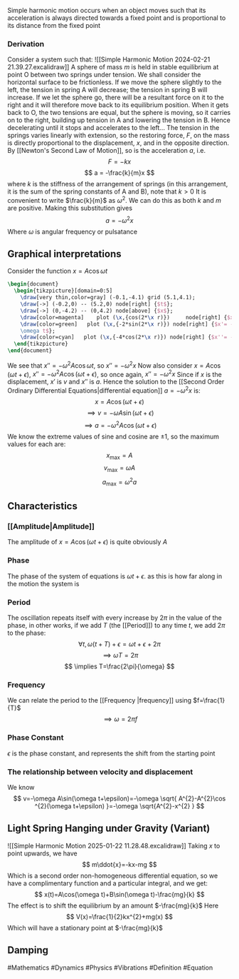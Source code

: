  Simple harmonic motion occurs when an object moves such that its acceleration is always directed towards a fixed point and is proportional to its distance from the fixed point
### Derivation
Consider a system such that:
![[Simple Harmonic Motion 2024-02-21 21.39.27.excalidraw]]
A sphere of mass $m$ is held in stable equilibrium at point O between two springs under tension. We shall consider the horizontal surface to be frictionless. If we move the sphere slightly to the left, the tension in spring A will decrease; the tension in spring B will increase. If we let the sphere go, there will be a resultant force on it to the right and it will therefore move back to its equilibrium position. When it gets back to O, the two tensions are equal, but the sphere is moving, so it carries on to the right, building up tension in A and lowering the tension in B. Hence decelerating until it stops and accelerates to the left...
The tension in the springs varies linearly with extension, so the restoring force, $F$, on the mass is directly proportional to the displacement, $x$, and in the opposite direction. By [[Newton's Second Law of Motion]], so is the acceleration $a$, i.e.
$$
F=-kx
$$
$$
a = -\frac{k}{m}x
$$
where $k$ is the stiffness of the arrangement of springs (in this arrangement, it is the sum of the spring constants of A and B), note that $k>0$
It is convenient to write $\frac{k}{m}$ as $\omega^{2}$. We can do this as both $k$ and $m$ are positive. Making this substitution gives
$$
a=-\omega^{2}x
$$
Where $\omega$ is angular frequency or pulsatance
## Graphical interpretations
Consider the function $x=A\cos \omega t$
```tikz
\begin{document}
  \begin{tikzpicture}[domain=0:5]
    \draw[very thin,color=gray] (-0.1,-4.1) grid (5.1,4.1);
    \draw[->] (-0.2,0) -- (5.2,0) node[right] {$t$};
    \draw[->] (0,-4.2) -- (0,4.2) node[above] {$x$};
    \draw[color=magenta]    plot (\x,{cos(2*\x r)})     node[right] {$x= A\cos\omega t$};
    \draw[color=green]   plot (\x,{-2*sin(2*\x r)}) node[right] {$x'= -\omega A\sin2
    \omega t$};
    \draw[color=cyan]   plot (\x,{-4*cos(2*\x r)}) node[right] {$x''= -\omega^2 A\sin\omega t$};
  \end{tikzpicture}
\end{document}
```
We see that $x''=-\omega^{2}A\cos\omega t$, so $x''=-\omega^{2}x$
Now also consider $x=A\cos(\omega t+\epsilon)$, $x''=-\omega^{2}A\cos(\omega t+\epsilon)$, so once again, $x''=-\omega^{2}x$
Since if $x$ is the displacement, $x'$ is $v$ and $x''$ is $a$. Hence the solution to the [[Second Order Ordinary Differential Equations|differential equation]] $a=-\omega^{2}x$ is:
$$
x=A\cos(\omega t+\epsilon)
$$
$$
\implies v=-\omega A\sin(\omega t+\epsilon)
$$
$$
\implies a = -\omega^{2}A\cos(\omega t+\epsilon)
$$
We know the extreme values of sine and cosine are $\pm 1$, so the maximum values for each are:
$$
x_{\text{max}}=A
$$
$$
v_{\text{max}}=\omega A
$$
$$
a_{\text{max}}=\omega^{2}a
$$
## Characteristics
### [[Amplitude|Amplitude]]
The amplitude of $x=A\cos(\omega t+\epsilon)$ is quite obviously $A$
### Phase
The phase of the system of equations is $\omega t+\epsilon$. as this is how far along in the motion the system is
### Period
The oscillation repeats itself with every increase by $2\pi$ in the value of the phase, in other works, if we add $T$ (the [[Period]]) to any time $t$, we add $2\pi$ to the phase:
$$
\forall t, \omega(t+T)+\epsilon=\omega t+\epsilon+2\pi
$$
$$
\implies \omega T=2\pi
$$
$$
\implies T=\frac{2\pi}{\omega}
$$
### Frequency
We can relate the period to the [[Frequency |frequency]] using $f=\frac{1}{T}$
$$
\implies\omega=2\pi f
$$
### Phase Constant
$\epsilon$ is the phase constant, and represents the shift from the starting point
### The relationship between velocity and displacement
We know
$$
v=-\omega A\sin(\omega t+\epsilon)=-\omega \sqrt{ A^{2}-A^{2}\cos ^{2}(\omega t+\epsilon) }=-\omega \sqrt{A^{2}-x^{2}  }
$$
## Light Spring Hanging under Gravity (Variant)
![[Simple Harmonic Motion 2025-01-22 11.28.48.excalidraw]]
Taking $x$ to point upwards, we have
$$
m\ddot{x}=-kx-mg
$$
Which is a second order non-homogeneous differential equation, so we have a complimentary function and a particular integral, and we get:
$$
x(t)=A\cos(\omega t)+B\sin(\omega t)-\frac{mg}{k}
$$
The effect is to shift the equilibrium by an amount $-\frac{mg}{k}$ 
Here
$$
V(x)=\frac{1}{2}kx^{2}+mg(x)
$$
Which will have a stationary point at $-\frac{mg}{k}$
## Damping


#Mathematics #Dynamics #Physics #Vibrations #Definition #Equation